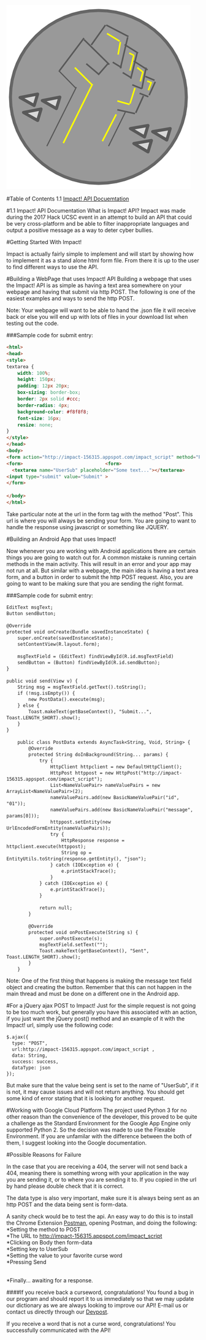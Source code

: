 ![alt text](https://github.com/minhanhn98/AwayWithHarassment/blob/master/Impact!.png "Impact! Logo")

#Table of Contents
1.1 [Impact! API Docuemtation](#11-impact-api-documentation)

#1.1 Impact! API Documentation
What is Impact! API? Impact was made during the 2017 Hack UCSC event  in an attempt to build an API that could be very cross-platform and be able to filter inappropriate languages and output a positive message as a way to deter cyber bullies. 

#Getting Started With Impact!

Impact is actually fairly simple to implement and will start by showing how to implement it as a stand alone html form file. From there it is up to the user to find different ways to use the API. 

#Building a WebPage that uses Impact! API
Building a webpage that uses the Impact! API is as simple as having a text area somewhere on your webpage and having that submit via http POST. The following is one of the easiest examples and ways to send the http POST.

Note: Your webpage will want to be able to hand the .json file it will receive back or else you will end up with lots of files in your download list when testing out the code.

###Sample code for submit entry:

```html
<html>
<head>
<style> 
textarea {
    width: 100%;
    height: 150px;
    padding: 12px 20px;
    box-sizing: border-box;
    border: 2px solid #ccc;
    border-radius: 4px;
    background-color: #f8f8f8;
    font-size: 16px;
    resize: none;
}
</style>
</head>
<body>
<form action="http://impact-156315.appspot.com/impact_script" method="Post" name="UserForm">
<form> 								<form>
  <textarea name="UserSub" placeholder="Some text..."></textarea>
<input type="submit" value="Submit" >	
</form>

</body>
</html>
```

Take particular note at the url in the form tag with the method "Post". This url is where you will always be sending your form. You are going to want to handle the response using javascript or something like JQUERY. 

#Building an Android App that uses Impact! 

Now whenever you are working with Android applications there are certain things you are going to watch out for. A common mistake is running certain methods in the main activity. This will result in an error and your app may not run at all. But similar with a webpage, the main idea is having a text area form, and a button in order to submit the http POST request. Also, you are going to want to be making sure that you are sending the right format.

###Sample code for submit entry:
```
EditText msgText;
Button sendButton;

@Override
protected void onCreate(Bundle savedInstanceState) {
    super.onCreate(savedInstanceState);
    setContentView(R.layout.form);
    
    msgTextField = (EditText) findViewById(R.id.msgTextField)
    sendButton = (Button) findViewById(R.id.sendButton);
}

public void send(View v) {
    String msg = msgTextField.getText().toString();
    if (!msg.isEmpty()) {
        new PostData().execute(msg);
    } else {
        Toast.makeText(getBaseContext(), "Submit...", Toast.LENGTH_SHORT).show();
    }
}

    public class PostData extends AsyncTask<String, Void, String> {
        @Override
        protected String doInBackground(String... params) {
            try {
                HttpClient httpclient = new DefaultHttpClient();
                HttpPost httppost = new HttpPost("http://impact-156315.appspot.com/impact_script");
                List<NameValuePair> nameValuePairs = new ArrayList<NameValuePair>(2);
                nameValuePairs.add(new BasicNameValuePair("id", "01"));
                nameValuePairs.add(new BasicNameValuePair("message", params[0]));
                httppost.setEntity(new UrlEncodedFormEntity(nameValuePairs));
                try {
                    HttpResponse response = httpclient.execute(httppost);
                    String op = EntityUtils.toString(response.getEntity(), "json");
                } catch (IOException e) {
                    e.printStackTrace();
                }
            } catch (IOException e) {
                e.printStackTrace();
            }

            return null;
        }

        @Override
        protected void onPostExecute(String s) {
            super.onPostExecute(s);
            msgTextField.setText("");
            Toast.makeText(getBaseContext(), "Sent", Toast.LENGTH_SHORT).show();
        }
    }
 ```
    
Note: One of the first thing that happens is making the message text field object and creating the button. Remember that this can not happen in the main thread and must be done on a different one in the Android app.

#For a jQuery ajax POST to Impact!
Just for the simple request is not going to be too much work, but generally you have this associated with an action, if you just want the jQuery post() method and an example of it with the Impact! url, simply use the following code: 
```
$.ajax({
  type: "POST",
  url:http://impact-156315.appspot.com/impact_script ,
  data: String,
  success: success,
  dataType: json
});
```
But make sure that the value being sent is set to the name of "UserSub", if it is not, it may cause issues and will not return anything. You should get some kind of error stating that it is looking for another request.

#Working with Google Cloud Platform
The project used Python 3 for no other reason than the convenience of the developer, this proved to be quite a challenge as the Standard Environment for the Google App Engine only supported Python 2. So the decision was made to use the Flexable Environment. If you are unfamilar with the difference between the both of them, I suggest looking into the Google documentation. 


#Possible Reasons for Failure

In the case that you are receiving a 404, the server will not send back a 404, meaning there is something wrong with your application in the way you are sending it, or to where you are sending it to. If you copied in the url by hand please double check that it is correct. 

The data type is also very important, make sure it is always being sent as an http POST and the data being sent is form-data. 

A sanity check would be to test the api. An easy way to do this is to install the Chrome Extension [Postman](https://chrome.google.com/webstore/detail/postman/fhbjgbiflinjbdggehcddcbncdddomop?hl=en), opening Postman, and doing the following:
<br />*Setting the method to POST
<br />*The URL to http://impact-156315.appspot.com/impact_script 
<br />*Clicking on Body then form-data 
<br />*Setting key to UserSub
<br />*Setting the value to your favorite curse word
<br />*Pressing Send

<br />*Finally... awaiting for a response. 

####If you receive back a curseword, congratulations! You found a bug in our program and should report it to us immediately so that we may update our dictionary as we are always looking to improve our API! E-mail us or contact us directly through our [Devpost](https://devpost.com/software/end-cyber-bullying). 

If you receive a word that is not a curse word, congratulations! You successfully communicated with the API! 
